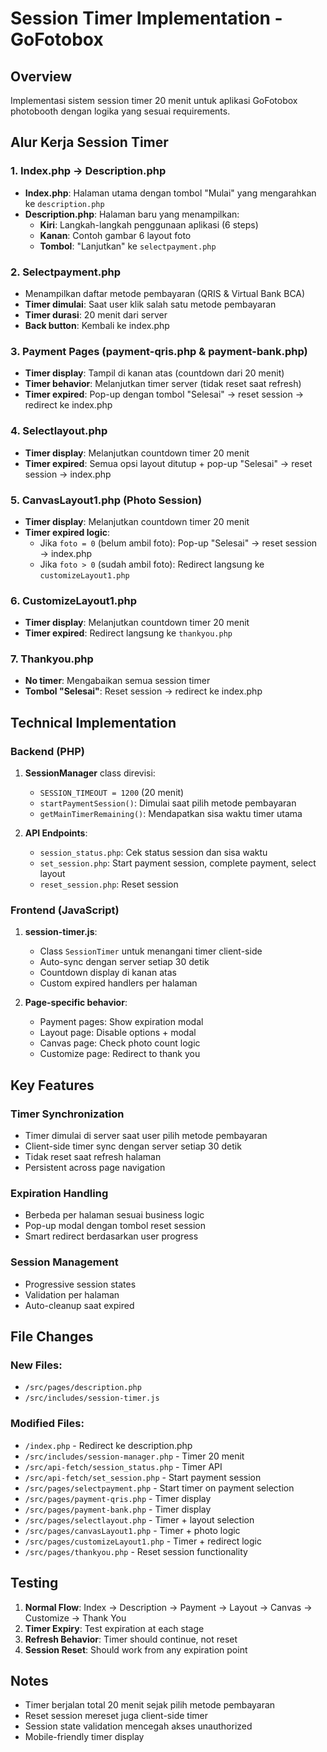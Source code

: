 # Session Timer Implementation - GoFotobox

## Overview

Implementasi sistem session timer 20 menit untuk aplikasi GoFotobox photobooth dengan logika yang sesuai requirements.

## Alur Kerja Session Timer

### 1. Index.php → Description.php

- **Index.php**: Halaman utama dengan tombol "Mulai" yang mengarahkan ke `description.php`
- **Description.php**: Halaman baru yang menampilkan:
  - **Kiri**: Langkah-langkah penggunaan aplikasi (6 steps)
  - **Kanan**: Contoh gambar 6 layout foto
  - **Tombol**: "Lanjutkan" ke `selectpayment.php`

### 2. Selectpayment.php

- Menampilkan daftar metode pembayaran (QRIS & Virtual Bank BCA)
- **Timer dimulai**: Saat user klik salah satu metode pembayaran
- **Timer durasi**: 20 menit dari server
- **Back button**: Kembali ke index.php

### 3. Payment Pages (payment-qris.php & payment-bank.php)

- **Timer display**: Tampil di kanan atas (countdown dari 20 menit)
- **Timer behavior**: Melanjutkan timer server (tidak reset saat refresh)
- **Timer expired**: Pop-up dengan tombol "Selesai" → reset session → redirect ke index.php

### 4. Selectlayout.php

- **Timer display**: Melanjutkan countdown timer 20 menit
- **Timer expired**: Semua opsi layout ditutup + pop-up "Selesai" → reset session → index.php

### 5. CanvasLayout1.php (Photo Session)

- **Timer display**: Melanjutkan countdown timer 20 menit
- **Timer expired logic**:
  - Jika `foto = 0` (belum ambil foto): Pop-up "Selesai" → reset session → index.php
  - Jika `foto > 0` (sudah ambil foto): Redirect langsung ke `customizeLayout1.php`

### 6. CustomizeLayout1.php

- **Timer display**: Melanjutkan countdown timer 20 menit
- **Timer expired**: Redirect langsung ke `thankyou.php`

### 7. Thankyou.php

- **No timer**: Mengabaikan semua session timer
- **Tombol "Selesai"**: Reset session → redirect ke index.php

## Technical Implementation

### Backend (PHP)

1. **SessionManager** class direvisi:

   - `SESSION_TIMEOUT = 1200` (20 menit)
   - `startPaymentSession()`: Dimulai saat pilih metode pembayaran
   - `getMainTimerRemaining()`: Mendapatkan sisa waktu timer utama

2. **API Endpoints**:
   - `session_status.php`: Cek status session dan sisa waktu
   - `set_session.php`: Start payment session, complete payment, select layout
   - `reset_session.php`: Reset session

### Frontend (JavaScript)

1. **session-timer.js**:

   - Class `SessionTimer` untuk menangani timer client-side
   - Auto-sync dengan server setiap 30 detik
   - Countdown display di kanan atas
   - Custom expired handlers per halaman

2. **Page-specific behavior**:
   - Payment pages: Show expiration modal
   - Layout page: Disable options + modal
   - Canvas page: Check photo count logic
   - Customize page: Redirect to thank you

## Key Features

### Timer Synchronization

- Timer dimulai di server saat user pilih metode pembayaran
- Client-side timer sync dengan server setiap 30 detik
- Tidak reset saat refresh halaman
- Persistent across page navigation

### Expiration Handling

- Berbeda per halaman sesuai business logic
- Pop-up modal dengan tombol reset session
- Smart redirect berdasarkan user progress

### Session Management

- Progressive session states
- Validation per halaman
- Auto-cleanup saat expired

## File Changes

### New Files:

- `/src/pages/description.php`
- `/src/includes/session-timer.js`

### Modified Files:

- `/index.php` - Redirect ke description.php
- `/src/includes/session-manager.php` - Timer 20 menit
- `/src/api-fetch/session_status.php` - Timer API
- `/src/api-fetch/set_session.php` - Start payment session
- `/src/pages/selectpayment.php` - Start timer on payment selection
- `/src/pages/payment-qris.php` - Timer display
- `/src/pages/payment-bank.php` - Timer display
- `/src/pages/selectlayout.php` - Timer + layout selection
- `/src/pages/canvasLayout1.php` - Timer + photo logic
- `/src/pages/customizeLayout1.php` - Timer + redirect logic
- `/src/pages/thankyou.php` - Reset session functionality

## Testing

1. **Normal Flow**: Index → Description → Payment → Layout → Canvas → Customize → Thank You
2. **Timer Expiry**: Test expiration at each stage
3. **Refresh Behavior**: Timer should continue, not reset
4. **Session Reset**: Should work from any expiration point

## Notes

- Timer berjalan total 20 menit sejak pilih metode pembayaran
- Reset session mereset juga client-side timer
- Session state validation mencegah akses unauthorized
- Mobile-friendly timer display
